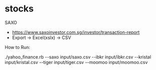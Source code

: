 # stocks

SAXO
- https://www.saxoinvestor.com.sg/investor/transaction-report
- Export -> Excel(xslx) -> CSV 

How to Run:

./yahoo_finance.rb --saxo input/saxo.csv --ibkr input/ibkr.csv --kristal input/kristal.csv --tiger input/tiger.csv --moomoo input/moomoo.csv